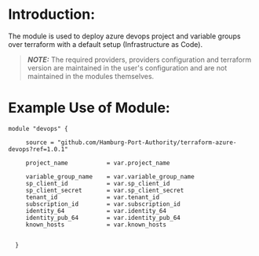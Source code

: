 # Introduction:

The module is used to deploy azure devops project and variable groups over terraform with a default setup (Infrastructure as Code).

> **_NOTE:_** The required providers, providers configuration and terraform version are maintained in the user's configuration and are not maintained in the modules themselves.

# Example Use of Module:

    module "devops" {

         source = "github.com/Hamburg-Port-Authority/terraform-azure-devops?ref=1.0.1"

         project_name           = var.project_name

         variable_group_name    = var.variable_group_name
         sp_client_id           = var.sp_client_id
         sp_client_secret       = var.sp_client_secret
         tenant_id              = var.tenant_id
         subscription_id        = var.subscription_id
         identity_64            = var.identity_64
         identity_pub_64        = var.identity_pub_64
         known_hosts            = var.known_hosts


      }
